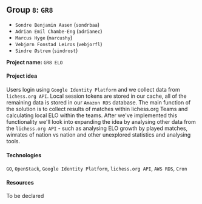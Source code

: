 ## Group `8`: `GR8`

* `Sondre Benjamin Aasen` (`sondrbaa`)
* `Adrian Emil Chambe-Eng` (`adrianec`)
* `Marcus Hyge`  (`marcushy`)
* `Vebjørn Fonstad Leiros` (`vebjorfl`)
* `Sindre Østrem` (`sindrost`)

**Project name:** `GR8 ELO`

#### Project idea

Users login using `Google Identity Platform` and we collect data from `lichess.org API`. Local session tokens are stored in our cache, all of the remaining data is stored in our `Amazon RDS` database. The main function of the solution is to collect results of matches within lichess.org Teams and calculating local ELO within the teams. After we've implemented this functionality we'll look into expanding the idea by analysing other data from the `lichess.org API` - such as analysing ELO growth by played matches, winrates of nation vs nation and other unexplored statistics and analysing tools.

#### Technologies

`GO`, `OpenStack`, `Google Identity Platform`, `lichess.org API`, `AWS RDS`, `Cron`

#### Resources

To be declared

